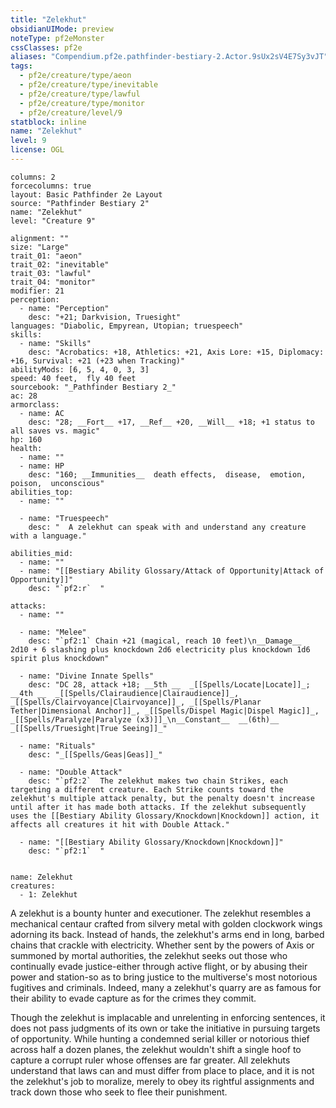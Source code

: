```yaml
---
title: "Zelekhut"
obsidianUIMode: preview
noteType: pf2eMonster
cssClasses: pf2e
aliases: "Compendium.pf2e.pathfinder-bestiary-2.Actor.9sUx2sV4E7Sy3vJT" 
tags:
  - pf2e/creature/type/aeon
  - pf2e/creature/type/inevitable
  - pf2e/creature/type/lawful
  - pf2e/creature/type/monitor
  - pf2e/creature/level/9
statblock: inline
name: "Zelekhut"
level: 9
license: OGL
---
```


```statblock
columns: 2
forcecolumns: true
layout: Basic Pathfinder 2e Layout
source: "Pathfinder Bestiary 2"
name: "Zelekhut"
level: "Creature 9"

alignment: ""
size: "Large"
trait_01: "aeon"
trait_02: "inevitable"
trait_03: "lawful"
trait_04: "monitor"
modifier: 21
perception:
  - name: "Perception"
    desc: "+21; Darkvision, Truesight"
languages: "Diabolic, Empyrean, Utopian; truespeech"
skills:
  - name: "Skills"
    desc: "Acrobatics: +18, Athletics: +21, Axis Lore: +15, Diplomacy: +16, Survival: +21 (+23 when Tracking)"
abilityMods: [6, 5, 4, 0, 3, 3]
speed: 40 feet,  fly 40 feet
sourcebook: "_Pathfinder Bestiary 2_"
ac: 28
armorclass:
  - name: AC
    desc: "28; __Fort__ +17, __Ref__ +20, __Will__ +18; +1 status to all saves vs. magic"
hp: 160
health:
  - name: ""
  - name: HP
    desc: "160; __Immunities__  death effects,  disease,  emotion,  poison,  unconscious"
abilities_top:
  - name: ""

  - name: "Truespeech"
    desc: "  A zelekhut can speak with and understand any creature with a language."

abilities_mid:
  - name: ""
  - name: "[[Bestiary Ability Glossary/Attack of Opportunity|Attack of Opportunity]]"
    desc: "`pf2:r`  "

attacks:
  - name: ""

  - name: "Melee"
    desc: "`pf2:1` Chain +21 (magical, reach 10 feet)\n__Damage__  2d10 + 6 slashing plus knockdown 2d6 electricity plus knockdown 1d6 spirit plus knockdown"

  - name: "Divine Innate Spells"
    desc: "DC 28, attack +18; __5th __  _[[Spells/Locate|Locate]]_; __4th __  _[[Spells/Clairaudience|Clairaudience]]_, _[[Spells/Clairvoyance|Clairvoyance]]_, _[[Spells/Planar Tether|Dimensional Anchor]]_, _[[Spells/Dispel Magic|Dispel Magic]]_, _[[Spells/Paralyze|Paralyze (x3)]]_\n__Constant__  __(6th)__ _[[Spells/Truesight|True Seeing]]_"

  - name: "Rituals"
    desc: "_[[Spells/Geas|Geas]]_"

  - name: "Double Attack"
    desc: "`pf2:2`  The zelekhut makes two chain Strikes, each targeting a different creature. Each Strike counts toward the zelekhut's multiple attack penalty, but the penalty doesn't increase until after it has made both attacks. If the zelekhut subsequently uses the [[Bestiary Ability Glossary/Knockdown|Knockdown]] action, it affects all creatures it hit with Double Attack."

  - name: "[[Bestiary Ability Glossary/Knockdown|Knockdown]]"
    desc: "`pf2:1`  "
 
```

```encounter-table
name: Zelekhut
creatures:
  - 1: Zelekhut
```



A zelekhut is a bounty hunter and executioner. The zelekhut resembles a mechanical centaur crafted from silvery metal with golden clockwork wings adorning its back. Instead of hands, the zelekhut's arms end in long, barbed chains that crackle with electricity. Whether sent by the powers of Axis or summoned by mortal authorities, the zelekhut seeks out those who continually evade justice-either through active flight, or by abusing their power and station-so as to bring justice to the multiverse's most notorious fugitives and criminals. Indeed, many a zelekhut's quarry are as famous for their ability to evade capture as for the crimes they commit.

Though the zelekhut is implacable and unrelenting in enforcing sentences, it does not pass judgments of its own or take the initiative in pursuing targets of opportunity. While hunting a condemned serial killer or notorious thief across half a dozen planes, the zelekhut wouldn't shift a single hoof to capture a corrupt ruler whose offenses are far greater. All zelekhuts understand that laws can and must differ from place to place, and it is not the zelekhut's job to moralize, merely to obey its rightful assignments and track down those who seek to flee their punishment.
